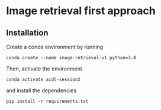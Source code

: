# Image retrieval first approach
## Installation
Create a conda environment by running

```
conda create --name image-retrieval-v1 python=3.8
```
Then, activate the environment

```
conda activate aidl-session3
```
and install the dependencies

```
pip install -r requirements.txt
```

